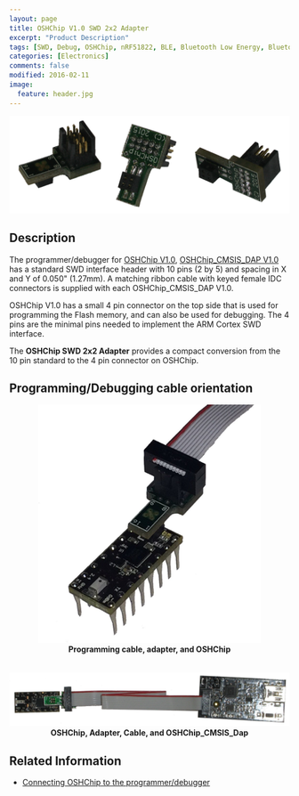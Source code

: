 ```yaml
---
layout: page
title: OSHChip V1.0 SWD 2x2 Adapter
excerpt: "Product Description"
tags: [SWD, Debug, OSHChip, nRF51822, BLE, Bluetooth Low Energy, Bluetooth Smart]
categories: [Electronics]
comments: false
modified: 2016-02-11
image:
  feature: header.jpg
---
```


![OSHChip V1.0 SWD 2x2 Adapter](/images/SWD_2x5_to_2x2_Adapter.png "OSHChip SWD 2x2 Adapter")

## Description

The programmer/debugger for [OSHChip&nbsp;V1.0](/products/OSHChip_V1.0_Product.html),
[OSHChip_CMSIS_DAP V1.0](/products/OSHChip_CMSIS_DAP_V1.0_Product.html)
has a standard SWD interface header with 10 pins (2&nbsp;by&nbsp;5) and
spacing in X and Y of 0.050" (1.27mm). A matching ribbon cable with keyed
female IDC connectors is supplied with each OSHChip_CMSIS_DAP V1.0.

OSHChip&nbsp;V1.0 has a small 4 pin connector on the top side that is
used for programming the Flash memory, and can also be used for
debugging. The 4 pins are the minimal pins needed to implement the ARM
Cortex SWD interface.

The **OSHChip SWD 2x2 Adapter** provides a compact conversion from
the 10 pin standard to the 4 pin connector on OSHChip.

## Programming/Debugging cable orientation

<center>
<img src="/images/Cable_Adapter_and_OSHChip.jpg" width="400"><br>
<b>Programming cable, adapter, and OSHChip</b>
</center>
<br>
<br>
<center>
<img src="/images/OSHChip_adapter_DAP.jpg" width="600"><br>
<b>OSHChip, Adapter, Cable, and OSHChip_CMSIS_Dap</b>
</center>

## Related Information

* [Connecting OSHChip to the programmer/debugger](/docs/OSHChip_Connections.html)
